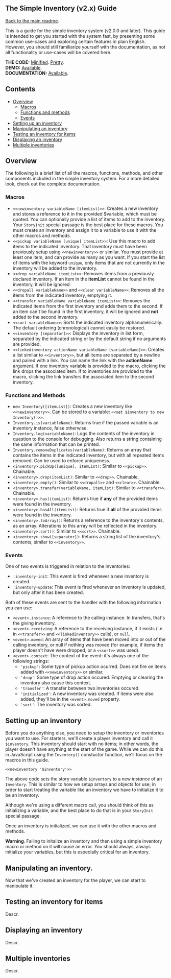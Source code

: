 ## The Simple Inventory (v2.x) Guide

[Back to the main readme](https://github.com/ChapelR/custom-macros-for-sugarcube-2/blob/master/readme.md).

This is a guide for the simple inventory system (v2.0.0 and later).  This guide is intended to get you started with the system fast, by presenting some common use-cases and exploring certain features in plain English.  However, you should still familiarize yourself with the documentation, as not all functionality or use-cases will be covered here.

**THE CODE:** [Minified](https://github.com/ChapelR/custom-macros-for-sugarcube-2/blob/master/scripts/minified/simple-inventory.min.js). [Pretty](https://github.com/ChapelR/custom-macros-for-sugarcube-2/blob/master/scripts/simple-inventory.js).  
**DEMO:** [Available](http://holylandgame.com/custom-macros.html).  
**DOCUMENTATION:** [Available](https://github.com/ChapelR/custom-macros-for-sugarcube-2/blob/master/docs/simple-inventory.md).

## Contents

 * [Overview](#overview)
   * [Macros](#macros)
   * [Functions and methods](#functions-and-methods)
   * [Events](#events)
 * [Setting up an inventory](#setting-up-an-inventory)
 * [Manipulating an inventory](#manipulating-an-inventory)
 * [Testing an inventory for items](#testing-an-inventory-for-items)
 * [Displaying an inventory](#displaying-an-inventory)
 * [Multiple inventories](#multiple-inventories)

## Overview

The following is a brief list of all the macros, functions, methods, and other components included in the simple inventory system.  For a more detailed look, check out the complete documentation.

### Macros

 * `<<newinventory variableName [itemList]>>`: Creates a new inventory and stores a reference to it in the provided $variable, which must be quoted.  You can optionally provide a list of items to add to the inventory.  Your `StoryInit` special passage is the best place for these macros.  You must create an inventory and assign it to a variable to use it with the other macros and methods.
 * `<<pickup variableName [unique] itemList>>`: Use this macro to add items to the indicated inventory.  That inventory must have been previously setup using `<<newinventory>>` or similar.  You must provide at least one item, and can provide as many as you want.  If you start the list of items with the keyword `unique`, only items that are not currently in the inventory will be added to the inventory.
 * `<<drop variableName itemList>>`: Removes items from a previously declared inventory.  If an item in the **itemList** cannot be found in the inventory, it will be ignored.
 * `<<dropall variableName>>` and `<<clear variableName>>`: Removes all the items from the indicated inventory, emptying it.
 * `<<transfer variableName variableName itemList>>`: Removes the indicated items from the first inventory and adds them to the second.  If an item can't be found in the first inventory, it will be ignored and **not** added to the second inventory.
 * `<<sort variableName>>`: Sorts the indicated inventory alphanumerically.  The default ordering (chronological) cannot easily be restored.
 * `<<inventory [separator]>>`: Displays the inventory in list form, separated by the indicated string or by the default string if no arguments are provided.
 * `<<linkedinventory actionName variableName [variableName]>>`: Creates a list similar to `<<inventory>>`, but all items are separated by a newline and paired with a link.  You can name the link with the **actionName** argument.  If one inventory variable is provided to the macro, clicking the link drops the associated item.  If to inventories are provided to the macro, clicking the link transfers the associated item to the second inventory.

### Functions and Methods

 * `new Inventory([itemList])`: Creates a new inventory like `<<newinventory>>`.  Can be stored to a variable: `<<set $inventory to new Inventory()>>`.
 * `Inventory.is(variableName)`: Returns true if the passed variable is an inventory instance, false otherwise.
 * `Inventory.log(variableName)`: Logs the contents of the inventory in question to the console for debugging.  Also returns a string containing the same information that can be printed.
 * `Inventory.removeDuplicates(variableName)`: Returns an array that contains the items in the indicated inventory, but with all repeated items removed.  Can be used to enforce uniqueness.
 * `<inventory>.pickUp([unique], itemList)`: Similar to `<<pickup>>`.  Chainable.
 * `<inventory>.drop(itemList)`: Similar to `<<drop>>`.  Chainable.
 * `<inventory>.empty()`: Similar to `<<dropall>>` and `<<clear>>`.  Chainable.
 * `<inventory>.transfer(variableName, itemList)`: Similar to `<<transfer>>`.  Chainable.
 * `<inventory>.has(itemList)`: Returns true if **any** of the provided items were found in the inventory.
 * `<inventory>.hasAll(itemList)`: Returns true if **all** of the provided items were found in the inventory.
 * `<inventory>.toArray()`: Returns a reference to the inventory's contents, as an array.  Alterations to this array will be reflected in the inventory.
 * `<inventory>.sort()`: Similar to `<<sort>>`.  Chainable.
 * `<inventory>.show([separator])`: Returns a string list of the inventory's contents, similar to `<<inventory>>`.

### Events

One of two events is triggered in relation to the inventories:

 * `:inventory-init`: This event is fired whenever a new inventory is created.
 * `:inventory-update`: This event is fired whenever an inventory is updated, but only after it has been created.
 
Both of these events are sent to the handler with the following information you can use:

 * `<event>.instance`: A reference to the calling instance.  In transfers, that's the giving inventory.
 * `<event>.receiving`: A reference to the receiving instance, if it exists (i.e. in `<<transfer>>` and `<<linkedinventory>>` calls), or `null`.
 * `<event>.moved`: An array of items that have been moved into or out of the calling inventory, or null if nothing was moved (for example, if items the player doesn't have were dropped, or a `<<sort>>` was used).
 * `<event>.context`: The context of the event: it's always one of the following strings:
   * `'pickup'`: Some type of pickup action ocurred.  Does not fire on items added with `<<newinventory>>` or similar.
   * `'drop'`: Some type of drop action occured.  Emptying or clearing the inventory also cause this context.
   * `'transfer'`: A transfer between two inventories occured.
   * `'initialized'`: A new inventory was created.  If items were also added, they'll be in the `<event>.moved` property.
   * `'sort'`: The inventory was sorted.

## Setting up an inventory

Before you do anything else, you need to setup the inventory or inventories you want to use.  For starters, we'll create a player inventory and call it `$inventory`.  This inventory should start with no items; in other words, the player doesn't have anything at the start of the game.  While we can do this in JavaScript using the `Inventory()` constuctor function, we'll focus on the macros in this guide.

```
<<newinventory '$inventory'>>
``` 

The above code sets the story variable `$inventory` to a new *instance* of an `Inventory`.  This is similar to how we setup arrays and objects for use; in order to start treating the variable like an inventory we have to initialize it to be an inventory.

Although we're using a different macro call, you should think of this as initializing a variable, and the best place to do that is in your `StoryInit` special passage.

Once an inventory is initialized, we can use it with the other macros and methods.

**Warning**.  Failing to initalize an inventory and then using a simple inventory macro or method on it will cause an error.  You should always, always initialize your variables, but this is especially critical for an inventory.

## Manipulating an inventory.

Now that we've created an inventory for the player, we can start to manipulate it.

## Testing an inventory for items

Descr.

## Displaying an inventory

Descr.

## Multiple inventories

Descr.